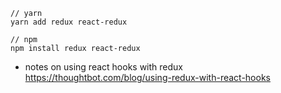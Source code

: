 
```
// yarn
yarn add redux react-redux

// npm
npm install redux react-redux
```

- notes on using react hooks with redux
https://thoughtbot.com/blog/using-redux-with-react-hooks